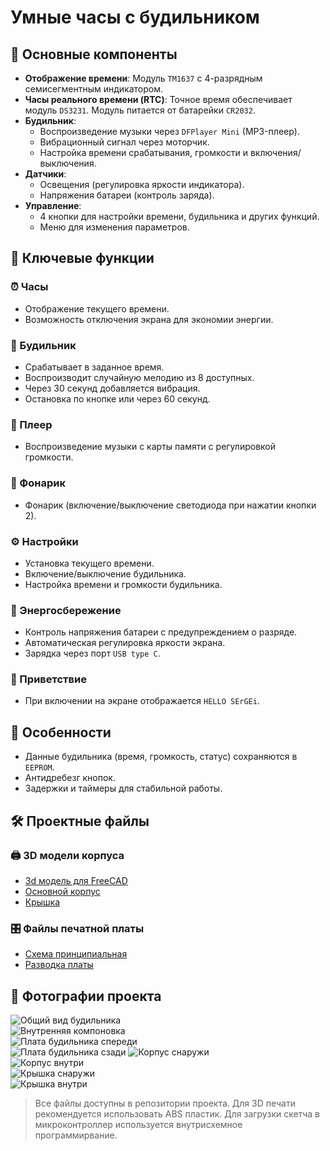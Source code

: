 # Умные часы с будильником 

## 📌 Основные компоненты
- **Отображение времени**: Модуль `TM1637` с 4-разрядным семисегментным индикатором.
- **Часы реального времени (RTC)**: Точное время обеспечивает модуль `DS3231`. Модуль питается от батарейки `CR2032`.
- **Будильник**:
  - Воспроизведение музыки через `DFPlayer Mini` (MP3-плеер).
  - Вибрационный сигнал через моторчик.
  - Настройка времени срабатывания, громкости и включения/выключения.
- **Датчики**:
  - Освещения (регулировка яркости индикатора).
  - Напряжения батареи (контроль заряда).
- **Управление**:
  - 4 кнопки для настройки времени, будильника и других функций.
  - Меню для изменения параметров.

## 🚀 Ключевые функции
### ⏰ Часы
- Отображение текущего времени.
- Возможность отключения экрана для экономии энергии.

### 🔔 Будильник
- Срабатывает в заданное время.
- Воспроизводит случайную мелодию из 8 доступных.
- Через 30 секунд добавляется вибрация.
- Остановка по кнопке или через 60 секунд.

### 🎵 Плеер
- Воспроизведение музыки с карты памяти с регулировкой громкости.

### 🔦 Фонарик
- Фонарик (включение/выключение светодиода при нажатии кнопки 2).


### ⚙️ Настройки
- Установка текущего времени.
- Включение/выключение будильника.
- Настройка времени и громкости будильника.

### 🔋 Энергосбережение
- Контроль напряжения батареи с предупреждением о разряде.
- Автоматическая регулировка яркости экрана.
- Зарядка через порт `USB type C`.

### 👋 Приветствие
- При включении на экране отображается `HELLO SErGEi`.

## 🌟 Особенности
- Данные будильника (время, громкость, статус) сохраняются в `EEPROM`.
- Антидребезг кнопок.
- Задержки и таймеры для стабильной работы.

## 🛠️ Проектные файлы
### 🖨️ 3D модели корпуса
- [3d модель для FreeCAD](./free_cad/enclosure.FCStd)
- [Основной корпус](./free_cad/box.stl)
- [Крышка](./free_cad/lid.stl)

### 🎛️ Файлы печатной платы
- [Схема принципиальная](./easy_eda/Alarm_clock.json)
- [Разводка платы](./easy_eda/PCB_Alarm_clock.json)

## 📸 Фотографии проекта
 ![Общий вид будильника](photo/overview.JPG)  
 ![Внутренняя компоновка](photo/internal_layout.JPG)  
 ![Плата будильника спереди](photo/pcb_front.JPG)  
 ![Плата будильника сзади](photo/pcb_rear.JPG)
 ![Корпус снаружи](photo/box_external.JPG)  
 ![Корпус внутри](photo/box_internal.JPG)  
 ![Крышка снаружи](photo/cover_external.JPG)  
 ![Крышка внутри](photo/cover_internal.JPG)  

> Все файлы доступны в репозитории проекта. Для 3D печати рекомендуется использовать ABS пластик. Для загрузки скетча в микроконтроллер используется внутрисхемное программирвание. 